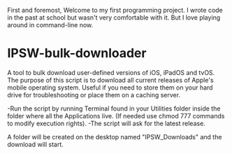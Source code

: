 First and foremost, Welcome to my first programming project.
I wrote code in the past at school but wasn't very comfortable with it. 
But I love playing around in command-line now.

# IPSW-bulk-downloader
A tool to bulk download user-defined versions of iOS, iPadOS and tvOS.
The purpose of this script is to download all current releases of Apple's mobile operating system.  Useful if you need to store them on your hard drive for troubleshooting or place them on a caching server.

-Run the script by running Terminal found in your Utilities folder inside the folder where all the Applications live.
(If needed use chmod 777 commands to modify execution rights).
-The script will ask for the latest release.

A folder will be created on the desktop named "IPSW_Downloads" and the download will start.
